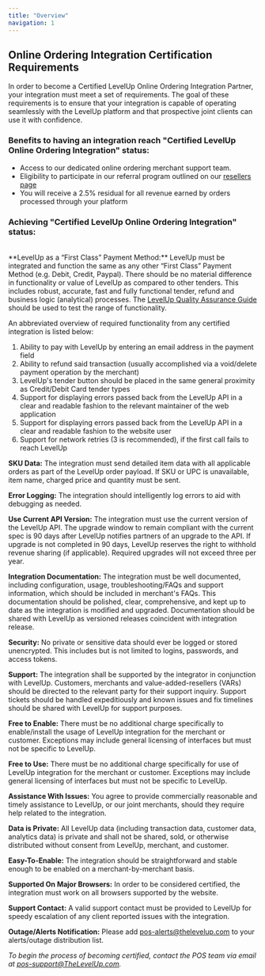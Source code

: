 ```yaml
---
title: "Overview"
navigation: 1
---
```

## Online Ordering Integration Certification Requirements

In order to become a Certified LevelUp Online Ordering Integration Partner, your integration must meet a set of requirements. The goal of these requirements is to ensure that your integration is capable of operating seamlessly with the LevelUp platform and that prospective joint clients can use it with confidence.

### Benefits to having an integration reach "Certified LevelUp Online Ordering Integration" status:

- Access to our dedicated online ordering merchant support team.
- Eligibility to participate in our referral program outlined on our <a href="https://www.thelevelup.com/resellers" target="_blank">resellers page</a>
- You will receive a 2.5% residual for all revenue earned by orders processed through your platform

### Achieving "Certified LevelUp Online Ordering Integration" status:
<br>
**LevelUp as a “First Class” Payment Method:** LevelUp must be integrated and function the same as any other “First Class” Payment Method (e.g. Debit, Credit, Paypal).  There should be no material difference in functionality or value of LevelUp as compared to other tenders.  This includes robust, accurate, fast and fully functional tender, refund and business logic (analytical) processes. The <a href="https://docs.google.com/a/scvngr.com/forms/d/1PvWYUXugtOctTktPpaWx_7sBoY4Luw9FC0tzsU-MQnw/viewform" target="_blank">LevelUp Quality Assurance Guide</a> should be used to test the range of functionality.

An abbreviated overview of required functionality from any certified integration is listed below:

<ol>
<li>Ability to pay with LevelUp by entering an email address in the payment field</li>
<li>Ability to refund said transaction (usually accomplished via a void/delete payment operation by the merchant)</li>
<li>LevelUp's tender button should be placed in the same general proximity as Credit/Debit Card tender types</li>
<li>Support for displaying errors passed back from the LevelUp API in a clear and readable fashion to the relevant maintainer of the web application</li>
<li>Support for displaying errors passed back from the LevelUp API in a clear and readable fashion to the website user</li>
<li>Support for network retries (3 is recommended), if the first call fails to reach LevelUp</li>
</ol>

**SKU Data:** The integration must send detailed item data with all applicable orders as part of the LevelUp order payload. If SKU or UPC is unavailable, item name, charged price and quantity must be sent.

**Error Logging:** The integration should intelligently log errors to aid with debugging as needed.

**Use Current API Version:** The integration must use the current version of the LevelUp API. The upgrade window to remain compliant with the current spec is 90 days after LevelUp notifies partners of an upgrade to the API. If upgrade is not completed in 90 days, LevelUp reserves the right to withhold revenue sharing (if applicable). Required upgrades will not exceed three per year.

**Integration Documentation:** The integration must be well documented, including configuration, usage, troubleshooting/FAQs and support information, which should be included in merchant's FAQs. This documentation should be polished, clear, comprehensive, and kept up to date as the integration is modified and upgraded. Documentation should be shared with LevelUp as versioned releases coincident with integration release.

**Security:** No private or sensitive data should ever be logged or stored unencrypted. This includes but is not limited to logins, passwords, and access tokens.

**Support:** The integration shall be supported by the integrator in conjunction with LevelUp.  Customers, merchants and value-added-resellers (VARs) should be directed to the relevant party for their support inquiry.  Support tickets should be handled expeditiously and known issues and fix timelines should be shared with LevelUp for support purposes.

**Free to Enable:** There must be no additional charge specifically to enable/install the usage of LevelUp integration for the merchant or customer. Exceptions may include general licensing of interfaces but must not be specific to LevelUp.

**Free to Use:** There must be no additional charge specifically for use of LevelUp integration for the merchant or customer. Exceptions may include general licensing of interfaces but must not be specific to LevelUp.

**Assistance With Issues:** You agree to provide commercially reasonable and timely assistance to LevelUp, or our joint merchants, should they require help related to the integration.

**Data is Private:** All LevelUp data (including transaction data, customer data, analytics data) is private and shall not be shared, sold, or otherwise distributed without consent from LevelUp, merchant, and customer.

**Easy-To-Enable:** The integration should be straightforward and stable enough to be enabled on a merchant-by-merchant basis.

**Supported On Major Browsers:** In order to be considered certified, the integration must work on all browsers supported by the website.

**Support Contact:** A valid support contact must be provided to LevelUp for speedy escalation of any client reported issues with the integration. 

**Outage/Alerts Notification:** Please add pos-alerts@thelevelup.com to your alerts/outage distribution list.

*To begin the process of becoming certified, contact the POS team via email at [pos-support@TheLevelUp.com](mailto:pos-support@thelevelup.com).*
